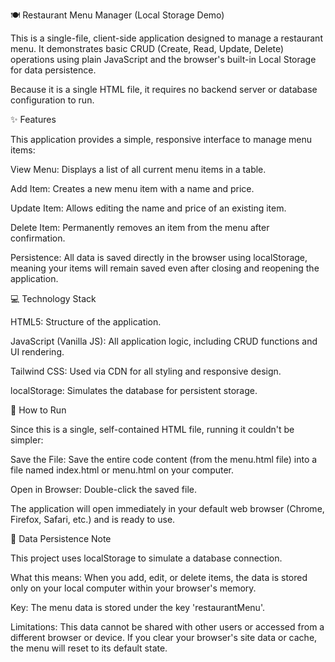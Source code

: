 🍽️ Restaurant Menu Manager (Local Storage Demo)

This is a single-file, client-side application designed to manage a restaurant menu. It demonstrates basic CRUD (Create, Read, Update, Delete) operations using plain JavaScript and the browser's built-in Local Storage for data persistence.

Because it is a single HTML file, it requires no backend server or database configuration to run.

✨ Features

This application provides a simple, responsive interface to manage menu items:

View Menu: Displays a list of all current menu items in a table.

Add Item: Creates a new menu item with a name and price.

Update Item: Allows editing the name and price of an existing item.

Delete Item: Permanently removes an item from the menu after confirmation.

Persistence: All data is saved directly in the browser using localStorage, meaning your items will remain saved even after closing and reopening the application.

💻 Technology Stack

HTML5: Structure of the application.

JavaScript (Vanilla JS): All application logic, including CRUD functions and UI rendering.

Tailwind CSS: Used via CDN for all styling and responsive design.

localStorage: Simulates the database for persistent storage.

🚀 How to Run

Since this is a single, self-contained HTML file, running it couldn't be simpler:

Save the File: Save the entire code content (from the menu.html file) into a file named index.html or menu.html on your computer.

Open in Browser: Double-click the saved file.

The application will open immediately in your default web browser (Chrome, Firefox, Safari, etc.) and is ready to use.

💾 Data Persistence Note

This project uses localStorage to simulate a database connection.

What this means: When you add, edit, or delete items, the data is stored only on your local computer within your browser's memory.

Key: The menu data is stored under the key 'restaurantMenu'.

Limitations: This data cannot be shared with other users or accessed from a different browser or device. If you clear your browser's site data or cache, the menu will reset to its default state.